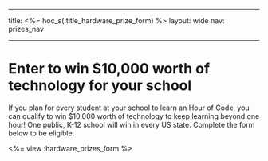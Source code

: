 * * *

title: <%= hoc_s(:title_hardware_prize_form) %> layout: wide nav: prizes_nav

* * *

# Enter to win $10,000 worth of technology for your school

If you plan for every student at your school to learn an Hour of Code, you can qualify to win $10,000 worth of technology to keep learning beyond one hour! One public, K-12 school will win in every US state. Complete the form below to be eligible.

<%= view :hardware_prizes_form %>
